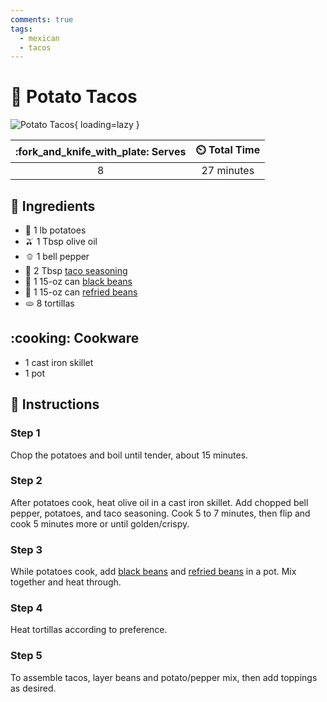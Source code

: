 ```yaml
---
comments: true
tags:
  - mexican
  - tacos
---
```

# :taco: Potato Tacos

![Potato Tacos](../assets/images/potato-tacos.jpg){ loading=lazy }

| :fork_and_knife_with_plate: Serves | :timer_clock: Total Time |
|:----------------------------------:|:-----------------------: |
| 8 | 27 minutes |

## :salt: Ingredients

- :potato: 1 lb potatoes
- :olive: 1 Tbsp olive oil
- :bell_pepper: 1 bell pepper
- :herb: 2 Tbsp [taco seasoning][3]
- :canned_food: 1 15-oz can [black beans][2]
- :canned_food: 1 15-oz can [refried beans][1]
- :flatbread: 8 tortillas

## :cooking: Cookware

- 1 cast iron skillet
- 1 pot

## :pencil: Instructions

### Step 1

Chop the potatoes and boil until tender, about 15 minutes.

### Step 2

After potatoes cook, heat olive oil in a cast iron skillet. Add chopped bell pepper, potatoes, and taco seasoning. Cook
5 to 7 minutes, then flip and cook 5 minutes more or until golden/crispy.

### Step 3

While potatoes cook, add [black beans][2] and [refried beans][1] in a pot. Mix together and heat through.

### Step 4

Heat tortillas according to preference.

### Step 5

To assemble tacos, layer beans and potato/pepper mix, then add toppings as desired.

[1]: <../pressurecooker/refried-black-beans.md>
[2]: <../pressurecooker/black-beans.md>
[3]: <../ingredients/seasonings/taco-seasoning.md>
